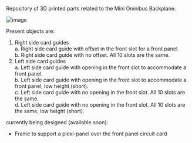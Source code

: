Repository of 3D printed parts related to the Mini Omnibus Backplane. 

![image](https://github.com/G-Wiley/Mini_Omnibus_Backplane_3D_Printed_Parts/assets/99116236/045b2616-704b-4674-aa35-2b6c91f740f5)

Present objects are:
1. Right side card guides<br>
   a. Right side card guide with offset in the front slot for a front panel.<br>
   b. Right side card guide with no offset. All 10 slots are the same.
2. Left side card guides<br>
   a. Left side card guide with opening in the front slot to accommodate a front panel.<br>
   b. Left side card guide with opening in the front slot to accommodate a front panel, low height (short).<br>
   c. Left side card guide with no opening in the front slot. All 10 slots are the same.<br>
   d. Left side card guide with no opening in the front slot. All 10 slots are the same, low height (short).

currently being designed (available soon):
   * Frame to support a plexi-panel over the front panel circuit card
